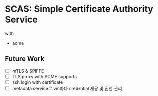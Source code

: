 # SCAS: Simple Certificate Authority Service

with

- acme

## Future Work

- [ ] mTLS & SPIFFE
- [ ] TLS proxy with ACME supports
- [ ] ssh login with certificate
- [ ] metadata service로 vm마다 credential 제공 및 권한 관리
